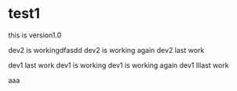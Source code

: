 # test1
this is version1.0

dev2 is workingdfasdd
dev2 is working again
dev2 last work


dev1 last work
dev1 is working
dev1 is working again
dev1 lllast work



aaa

